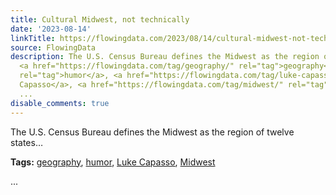 ```yaml
---
title: Cultural Midwest, not technically
date: '2023-08-14'
linkTitle: https://flowingdata.com/2023/08/14/cultural-midwest-not-technically/
source: FlowingData
description: The U.S. Census Bureau defines the Midwest as the region of twelve states&#8230;<p><strong>Tags:</strong>
  <a href="https://flowingdata.com/tag/geography/" rel="tag">geography</a>, <a href="https://flowingdata.com/tag/humor/"
  rel="tag">humor</a>, <a href="https://flowingdata.com/tag/luke-capasso/" rel="tag">Luke
  Capasso</a>, <a href="https://flowingdata.com/tag/midwest/" rel="tag">Midwest</a></p>
  ...
disable_comments: true
---
```

The U.S. Census Bureau defines the Midwest as the region of twelve states&#8230;<p><strong>Tags:</strong> <a href="https://flowingdata.com/tag/geography/" rel="tag">geography</a>, <a href="https://flowingdata.com/tag/humor/" rel="tag">humor</a>, <a href="https://flowingdata.com/tag/luke-capasso/" rel="tag">Luke Capasso</a>, <a href="https://flowingdata.com/tag/midwest/" rel="tag">Midwest</a></p> ...